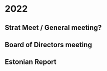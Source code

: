 # 2022









## Strat Meet / General meeting?



## Board of Directors meeting



## Estonian Report





